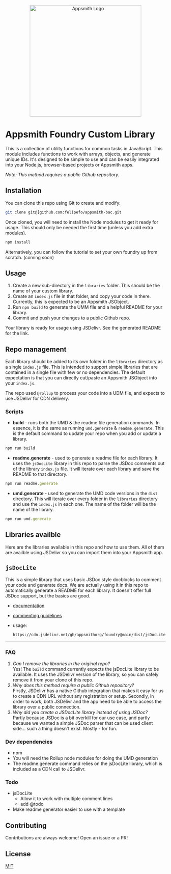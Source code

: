 <p align="center">
<a href="https://www.appsmith.com?utm_source=github&utm_medium=organic&utm_campaign=readme">
  <img src="static/appsmith_logo_white.png" alt="Appsmith Logo" width="350">
</a>
</p>

# Appsmith Foundry Custom Library

This is a collection of utility functions for common tasks in JavaScript. This module includes functions to work with arrays, objects, and generate unique IDs. It's designed to be simple to use and can be easily integrated into your Node.js, browser-based projects or Appsmith apps.

*Note: This method requires a public Github repository.*

## Installation

You can clone this repo using Git to create and modify:

```sh
git clone git@[github.com:felipefo/appsmith-bac.git
```
Once cloned, you will need to install the Node modules to get it ready for usage. This should only be needed the first time (unless you add extra modules).
```sh
npm install
```
Alternatively, you can follow the tutorial to set your own foundry up from scratch. (coming soon)

## Usage
1. Create a new sub-directory in the `libraries` folder. This should be the name of your custom library.
2. Create an `index.js` file in that folder, and copy your code in there. Currently, this is expected to be an Appsmith JSObject.
3. Run `npm build` to generate the UMM file and a helpful README for your library. 
4. Commit and push your changes to a public Github repo.

Your library is ready for usage using JSDelivr. See the generated README for the link.

## Repo management
Each library should be added to its own folder in the `libraries` directory as a single `index.js` file. This is intended to support simple libraries that are contained in a single file with few or no dependencies. The default expectation is that you can directly cut/paste an Appsmith JSObject into your `index.js`.

The repo used `@rollup` to process your code into a UDM file, and expects to use JSDelivr for CDN delivery. 

### Scripts
- **build** - runs both the UMD & the readme file generation commands. In essence, it is the same as running `umd.generate` & `readme.generate`. This is the default command to update your repo when you add or update a library.
```js
npm run build
```
- **readme.generate** - used to generate a readme file for each library. It uses the `jsDocLite` library in this repo to parse the JSDoc comments out of the library `index.js` file. It will iterate over each library and save the README to that directory.
```js
npm run readme.generate
```
- **umd.generate** - used to generate the UMD code versions in the `dist` directory. This will iterate over every folder in the `libraries` directory and use the `index.js` in each one. The name of the folder will be the name of the library.
```js
npm run umd.generate
```

## Libraries availble

Here are the libraries available in this repo and how to use them. All of them are availble using JSDelivr so you can import them into your Appsmith app.

## `jsDocLite`

This is a simple library that uses basic JSDoc style docblocks to comment your code and generate docs. We are actually using it in this repo to automatically generate a README for each library. It doesn't offer full JSDoc support, but the basics are good.
- [documentation](https://github.com/appsmithorg/foundry/tree/main/libraries/jsDocLite)
- [commenting guidelines](https://github.com/appsmithorg/foundry/tree/main/libraries/jsDocLite/COMMENTING.md)
- usage:

    ```sh
    https://cdn.jsdelivr.net/gh/appsmithorg/foundry@main/dist/jsDocLite.umd.js
    ```


-----

### FAQ
1. *Can I remove the libraries in the original repo?*\
Yes! The `build` command currently expects the jsDocLite library to be available. It uses the JSDelivr version of the library, so you can safely remove it from your clone of this repo.
2. *Why does this method require a public Github repository?*\
Firstly, JSDelivr has a native Github integration that makes it easy for us to create a CDN URL without any registration or setup. Secondly, in order to work, both JSDelivr and the app need to be able to access the library over a public connection.
3. *Why did you create a JSDocLite library instead of using JSDoc?*\
Partly because JSDoc is a bit overkill for our use case, and partly because we wanted a simple JSDoc parser that can be used client side... such a thing doesn't exist. Mostly - for fun.

### Dev dependencies
- npm
- You will need the Rollup node modules for doing the UMD generation
- The readme.generate command relies on the jsDocLite library, which is included as a CDN call to JSDelivr.

### Todo
- jsDocLite
  - Allow it to work with multiple comment lines
  - add @todo
- Make readme generator easier to use with a template

## Contributing

Contributions are always welcome! Open an issue or a PR!

## License

[MIT](https://choosealicense.com/licenses/mit/)
